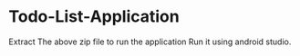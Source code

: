 # Todo-List-Application
Extract The above zip file to run the application
Run it using android studio.

